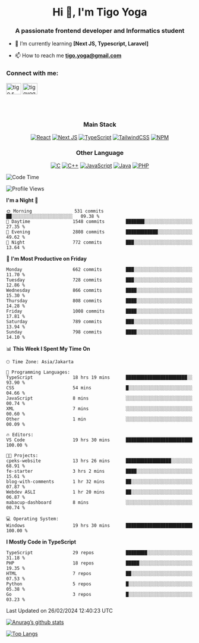 <h1 align="center">Hi 👋, I'm Tigo Yoga</h1>
<h3 align="center">A passionate frontend developer and Informatics student</h3>

- 🌱 I’m currently learning **[Next JS, Typescript, Laravel]**

- 📫 How to reach me **tigo.yoga@gmail.com**

<h3 align="left">Connect with me:</h3>
<p align="left">
<a href="https://linkedin.com/in/tigo s yoga" target="blank"><img align="center" src="https://raw.githubusercontent.com/rahuldkjain/github-profile-readme-generator/master/src/images/icons/Social/linked-in-alt.svg" alt="tigo s yoga" height="30" width="40" /></a>
<a href="https://instagram.com/tigoyoga" target="blank"><img align="center" src="https://raw.githubusercontent.com/rahuldkjain/github-profile-readme-generator/master/src/images/icons/Social/instagram.svg" alt="tigoyoga" height="30" width="40" /></a>
</p>

<br/>
<br/>

<h3 align="center">Main Stack</h3>
<div align="center">
  
  <a href="">![React](https://img.shields.io/badge/react-%2320232a.svg?style=for-the-badge&logo=react&logoColor=%2361DAFB)</a>
  <a href="">![Next JS](https://img.shields.io/badge/Next-black?style=for-the-badge&logo=next.js&logoColor=white)</a>
   <a href="">![TypeScript](https://img.shields.io/badge/typescript-%23007ACC.svg?style=for-the-badge&logo=typescript&logoColor=white)</a>
  <a href="">![TailwindCSS](https://img.shields.io/badge/tailwindcss-%2338B2AC.svg?style=for-the-badge&logo=tailwind-css&logoColor=white)</a>
  <a href="">![NPM](https://img.shields.io/badge/NPM-%23000000.svg?style=for-the-badge&logo=npm&logoColor=white)</a>
</div>
<h3 align="center">Other Language</h3>
<div align="center">
  
  <a href="">![C](https://img.shields.io/badge/c-%2300599C.svg?style=for-the-badge&logo=c&logoColor=white)</a>
  <a href="">![C++](https://img.shields.io/badge/c++-%2300599C.svg?style=for-the-badge&logo=c%2B%2B&logoColor=white)</a>
  <a href="">![JavaScript](https://img.shields.io/badge/javascript-%23323330.svg?style=for-the-badge&logo=javascript&logoColor=%23F7DF1E)</a>
  <a href="">![Java](https://img.shields.io/badge/java-%23ED8B00.svg?style=for-the-badge&logo=java&logoColor=white)</a>
  <a href="">![PHP](https://img.shields.io/badge/php-%23777BB4.svg?style=for-the-badge&logo=php&logoColor=white)</a>
</div>

<!--START_SECTION:waka-->
![Code Time](http://img.shields.io/badge/Code%20Time-748%20hrs%2020%20mins-blue)

![Profile Views](http://img.shields.io/badge/Profile%20Views-0-blue)

**I'm a Night 🦉** 

```text
🌞 Morning                531 commits         ██░░░░░░░░░░░░░░░░░░░░░░░   09.38 % 
🌆 Daytime                1548 commits        ███████░░░░░░░░░░░░░░░░░░   27.35 % 
🌃 Evening                2808 commits        ████████████░░░░░░░░░░░░░   49.62 % 
🌙 Night                  772 commits         ███░░░░░░░░░░░░░░░░░░░░░░   13.64 % 
```
📅 **I'm Most Productive on Friday** 

```text
Monday                   662 commits         ███░░░░░░░░░░░░░░░░░░░░░░   11.70 % 
Tuesday                  728 commits         ███░░░░░░░░░░░░░░░░░░░░░░   12.86 % 
Wednesday                866 commits         ████░░░░░░░░░░░░░░░░░░░░░   15.30 % 
Thursday                 808 commits         ████░░░░░░░░░░░░░░░░░░░░░   14.28 % 
Friday                   1008 commits        ████░░░░░░░░░░░░░░░░░░░░░   17.81 % 
Saturday                 789 commits         ███░░░░░░░░░░░░░░░░░░░░░░   13.94 % 
Sunday                   798 commits         ████░░░░░░░░░░░░░░░░░░░░░   14.10 % 
```


📊 **This Week I Spent My Time On** 

```text
🕑︎ Time Zone: Asia/Jakarta

💬 Programming Languages: 
TypeScript               18 hrs 19 mins      ███████████████████████░░   93.90 % 
CSS                      54 mins             █░░░░░░░░░░░░░░░░░░░░░░░░   04.66 % 
JavaScript               8 mins              ░░░░░░░░░░░░░░░░░░░░░░░░░   00.74 % 
XML                      7 mins              ░░░░░░░░░░░░░░░░░░░░░░░░░   00.60 % 
Other                    1 min               ░░░░░░░░░░░░░░░░░░░░░░░░░   00.09 % 

🔥 Editors: 
VS Code                  19 hrs 30 mins      █████████████████████████   100.00 % 

🐱‍💻 Projects: 
cpeks-website            13 hrs 26 mins      █████████████████░░░░░░░░   68.91 % 
fe-starter               3 hrs 2 mins        ████░░░░░░░░░░░░░░░░░░░░░   15.61 % 
blog-with-comments       1 hr 32 mins        ██░░░░░░░░░░░░░░░░░░░░░░░   07.87 % 
Webdev ASLI              1 hr 20 mins        ██░░░░░░░░░░░░░░░░░░░░░░░   06.87 % 
mabacup-dashboard        8 mins              ░░░░░░░░░░░░░░░░░░░░░░░░░   00.74 % 

💻 Operating System: 
Windows                  19 hrs 30 mins      █████████████████████████   100.00 % 
```

**I Mostly Code in TypeScript** 

```text
TypeScript               29 repos            ████████░░░░░░░░░░░░░░░░░   31.18 % 
PHP                      18 repos            █████░░░░░░░░░░░░░░░░░░░░   19.35 % 
HTML                     7 repos             ██░░░░░░░░░░░░░░░░░░░░░░░   07.53 % 
Python                   5 repos             █░░░░░░░░░░░░░░░░░░░░░░░░   05.38 % 
Go                       3 repos             █░░░░░░░░░░░░░░░░░░░░░░░░   03.23 % 
```




 Last Updated on 26/02/2024 12:40:23 UTC
<!--END_SECTION:waka-->

[![Anurag’s github stats](https://github-readme-stats.vercel.app/api?username=tigoyoga)](https://github.com/tigoyoga)

[![Top Langs](https://github-readme-stats.vercel.app/api/top-langs/?username=tigoyoga&layout=compact)](https://github.com/tigoyoga)
